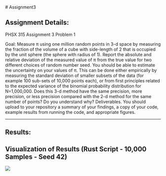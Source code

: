 \# Assignment3
## Assignment Details:
PHSX 315 Assignment 3
Problem 1

Goal: Measure π using one million random points in 3-d space by measuring the fraction of
the volume of a cube with side-length of 2 that is occupied by the unit sphere (the sphere
with radius of 1).
Report the absolute and relative deviation of the measured value of π from the true
value for two different choices of random number seed. You should be able to estimate
the uncertainty on your values of π. This can be done either empirically by measuring the
standard deviation of smaller subsets of the data (for example 100 sub-sets of 10,000 points
each), or from first principles related to the expected variance of the binomial probability
distribution for N=1,000,000.
Does this 3-d method have the same precision, more precision, or less precision compared
with the 2-d method for the same number of points? Do you understand why?
Deliverables. You should upload to your repository a summary of your findings, a copy
of your code, example results from running the code, and appropriate figures.

---


## Results:


## Visualization of Results (Rust Script - 10,000 Samples - Seed 42)
![](https://github.com/phsx315-sp23/assignment3-Mamba-Grant/blob/main/resources/3d-plot2.gif)

